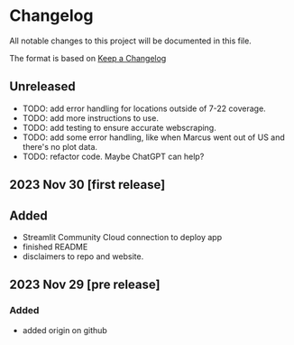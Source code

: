 # Changelog

All notable changes to this project will be documented in this file.

The format is based on [Keep a Changelog](https://keepachangelog.com/en/1.0.0/)

## Unreleased
- TODO: add error handling for locations outside of 7-22 coverage.
- TODO: add more instructions to use.
- TODO: add testing to ensure accurate webscraping.
- TODO: add some error handling, like when Marcus went out of US and there's no plot data.
- TODO: refactor code. Maybe ChatGPT can help?

## 2023 Nov 30 [first release]

## Added
- Streamlit Community Cloud connection to deploy app
- finished README
- disclaimers to repo and website.

## 2023 Nov 29 [pre release]

### Added
- added origin on github
